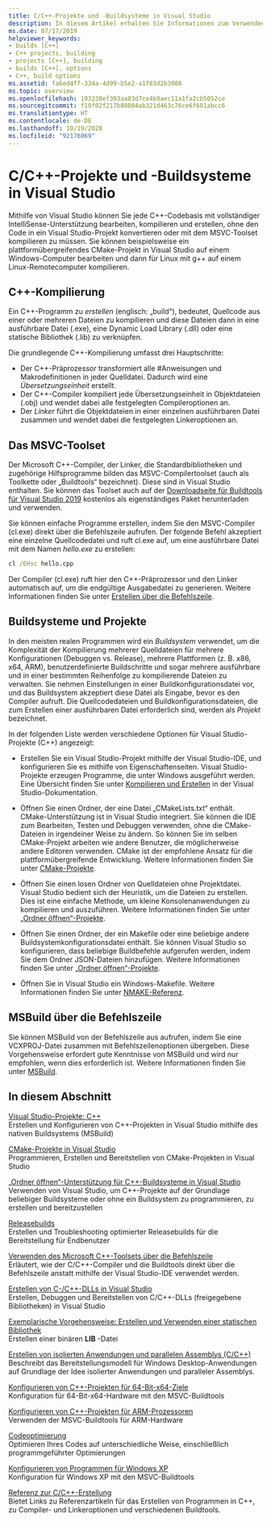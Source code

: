 ```yaml
---
title: C/C++-Projekte und -Buildsysteme in Visual Studio
description: In diesem Artikel erhalten Sie Informationen zum Verwenden von Visual Studio zum Kompilieren und Erstellen von C++-Projekten für Windows, ARM oder Linux mit beliebigem Projektsystem als Grundlage.
ms.date: 07/17/2019
helpviewer_keywords:
- builds [C++]
- C++ projects, building
- projects [C++], building
- builds [C++], options
- C++, build options
ms.assetid: fa6ed4ff-334a-4d99-b5e2-a1f83d2b3008
ms.topic: overview
ms.openlocfilehash: 193230ef393aa83d7ce4b9aec11a1fa2cb5052ce
ms.sourcegitcommit: f19f02f217b80804ab321d463c76ce6f681abcc6
ms.translationtype: HT
ms.contentlocale: de-DE
ms.lasthandoff: 10/19/2020
ms.locfileid: "92176069"
---
```

# <a name="cc-projects-and-build-systems-in-visual-studio"></a>C/C++-Projekte und -Buildsysteme in Visual Studio

Mithilfe von Visual Studio können Sie jede C++-Codebasis mit vollständiger IntelliSense-Unterstützung bearbeiten, kompilieren und erstellen, ohne den Code in ein Visual Studio-Projekt konvertieren oder mit dem MSVC-Toolset kompilieren zu müssen. Sie können beispielsweise ein plattformübergreifendes CMake-Projekt in Visual Studio auf einem Windows-Computer bearbeiten und dann für Linux mit g++ auf einem Linux-Remotecomputer kompilieren.

## <a name="c-compilation"></a>C++-Kompilierung

Ein C++-Programm zu *erstellen* (englisch: „build“), bedeutet, Quellcode aus einer oder mehreren Dateien zu kompilieren und diese Dateien dann in eine ausführbare Datei (.exe), eine Dynamic Load Library (.dll) oder eine statische Bibliothek (.lib) zu verknüpfen.

Die grundlegende C++-Kompilierung umfasst drei Hauptschritte:

- Der C++-Präprozessor transformiert alle #Anweisungen und Makrodefinitionen in jeder Quelldatei. Dadurch wird eine *Übersetzungseinheit* erstellt.
- Der C++-Compiler kompiliert jede Übersetzungseinheit in Objektdateien (.obj) und wendet dabei alle festgelegten Compileroptionen an.
- Der *Linker* führt die Objektdateien in einer einzelnen ausführbaren Datei zusammen und wendet dabei die festgelegten Linkeroptionen an.

## <a name="the-msvc-toolset"></a>Das MSVC-Toolset

Der Microsoft C++-Compiler, der Linker, die Standardbibliotheken und zugehörige Hilfsprogramme bilden das MSVC-Compilertoolset (auch als Toolkette oder „Buildtools“ bezeichnet). Diese sind in Visual Studio enthalten. Sie können das Toolset auch auf der [Downloadseite für Buildtools für Visual Studio 2019](https://visualstudio.microsoft.com/downloads/#build-tools-for-visual-studio-2019) kostenlos als eigenständiges Paket herunterladen und verwenden.

Sie können einfache Programme erstellen, indem Sie den MSVC-Compiler (cl.exe) direkt über die Befehlszeile aufrufen. Der folgende Befehl akzeptiert eine einzelne Quellcodedatei und ruft cl.exe auf, um eine ausführbare Datei mit dem Namen *hello.exe* zu erstellen:

```cmd
cl /EHsc hello.cpp
```

Der Compiler (cl.exe) ruft hier den C++-Präprozessor und den Linker automatisch auf, um die endgültige Ausgabedatei zu generieren. Weitere Informationen finden Sie unter [Erstellen über die Befehlszeile](building-on-the-command-line.md).

## <a name="build-systems-and-projects"></a>Buildsysteme und Projekte

In den meisten realen Programmen wird ein *Buildsystem* verwendet, um die Komplexität der Kompilierung mehrerer Quelldateien für mehrere Konfigurationen (Debuggen vs. Release), mehrere Plattformen (z. B. x86, x64, ARM), benutzerdefinierte Buildschritte und sogar mehrere ausführbare und in einer bestimmten Reihenfolge zu kompilierende Dateien zu verwalten. Sie nehmen Einstellungen in einer Buildkonfigurationsdatei vor, und das Buildsystem akzeptiert diese Datei als Eingabe, bevor es den Compiler aufruft. Die Quellcodedateien und Buildkonfigurationsdateien, die zum Erstellen einer ausführbaren Datei erforderlich sind, werden als *Projekt* bezeichnet.

In der folgenden Liste werden verschiedene Optionen für Visual Studio-Projekte (C++) angezeigt:

- Erstellen Sie ein Visual Studio-Projekt mithilfe der Visual Studio-IDE, und konfigurieren Sie es mithilfe von Eigenschaftenseiten. Visual Studio-Projekte erzeugen Programme, die unter Windows ausgeführt werden. Eine Übersicht finden Sie unter [Kompilieren und Erstellen](/visualstudio/ide/compiling-and-building-in-visual-studio) in der Visual Studio-Dokumentation.

- Öffnen Sie einen Ordner, der eine Datei „CMakeLists.txt“ enthält. CMake-Unterstützung ist in Visual Studio integriert. Sie können die IDE zum Bearbeiten, Testen und Debuggen verwenden, ohne die CMake-Dateien in irgendeiner Weise zu ändern. So können Sie im selben CMake-Projekt arbeiten wie andere Benutzer, die möglicherweise andere Editoren verwenden. CMake ist der empfohlene Ansatz für die plattformübergreifende Entwicklung. Weitere Informationen finden Sie unter [CMake-Projekte](cmake-projects-in-visual-studio.md).

- Öffnen Sie einen losen Ordner von Quelldateien ohne Projektdatei. Visual Studio bedient sich der Heuristik, um die Dateien zu erstellen. Dies ist eine einfache Methode, um kleine Konsolenanwendungen zu kompilieren und auszuführen. Weitere Informationen finden Sie unter [„Ordner öffnen“-Projekte](open-folder-projects-cpp.md).

- Öffnen Sie einen Ordner, der ein Makefile oder eine beliebige andere Buildsystemkonfigurationsdatei enthält. Sie können Visual Studio so konfigurieren, dass beliebige Buildbefehle aufgerufen werden, indem Sie dem Ordner JSON-Dateien hinzufügen. Weitere Informationen finden Sie unter [„Ordner öffnen“-Projekte](open-folder-projects-cpp.md).

- Öffnen Sie in Visual Studio ein Windows-Makefile. Weitere Informationen finden Sie unter [NMAKE-Referenz](reference/nmake-reference.md).

## <a name="msbuild-from-the-command-line"></a>MSBuild über die Befehlszeile

Sie können MSBuild von der Befehlszeile aus aufrufen, indem Sie eine VCXPROJ-Datei zusammen mit Befehlszeilenoptionen übergeben. Diese Vorgehensweise erfordert gute Kenntnisse von MSBuild und wird nur empfohlen, wenn dies erforderlich ist. Weitere Informationen finden Sie unter [MSBuild](msbuild-visual-cpp.md).

## <a name="in-this-section"></a>In diesem Abschnitt

[Visual Studio-Projekte: C++](creating-and-managing-visual-cpp-projects.md)\
Erstellen und Konfigurieren von C++-Projekten in Visual Studio mithilfe des nativen Buildsystems (MSBuild)

[CMake-Projekte in Visual Studio](cmake-projects-in-visual-studio.md)\
Programmieren, Erstellen und Bereitstellen von CMake-Projekten in Visual Studio

[„Ordner öffnen“-Unterstützung für C++-Buildsysteme in Visual Studio](open-folder-projects-cpp.md)\
Verwenden von Visual Studio, um C++-Projekte auf der Grundlage beliebiger Buildsysteme oder ohne ein Buildsystem zu programmieren, zu erstellen und bereitzustellen

[Releasebuilds](release-builds.md)\
Erstellen und Troubleshooting optimierter Releasebuilds für die Bereitstellung für Endbenutzer

[Verwenden des Microsoft C++-Toolsets über die Befehlszeile](building-on-the-command-line.md)\
Erläutert, wie der C/C++-Compiler und die Buildtools direkt über die Befehlszeile anstatt mithilfe der Visual Studio-IDE verwendet werden.

[Erstellen von C-/C++-DLLs in Visual Studio](dlls-in-visual-cpp.md)\
Erstellen, Debuggen und Bereitstellen von C/C++-DLLs (freigegebene Bibliotheken) in Visual Studio

[Exemplarische Vorgehensweise: Erstellen und Verwenden einer statischen Bibliothek](walkthrough-creating-and-using-a-static-library-cpp.md)\
Erstellen einer binären **LIB** -Datei

[Erstellen von isolierten Anwendungen und parallelen Assemblys (C/C++)](building-c-cpp-isolated-applications-and-side-by-side-assemblies.md)\
Beschreibt das Bereitstellungsmodell für Windows Desktop-Anwendungen auf Grundlage der Idee isolierter Anwendungen und paralleler Assemblys.

[Konfigurieren von C++-Projekten für 64-Bit-x64-Ziele](configuring-programs-for-64-bit-visual-cpp.md)\
Konfiguration für 64-Bit-x64-Hardware mit den MSVC-Buildtools

[Konfigurieren von C++-Projekten für ARM-Prozessoren](configuring-programs-for-arm-processors-visual-cpp.md)\
Verwenden der MSVC-Buildtools für ARM-Hardware

[Codeoptimierung](optimizing-your-code.md)\
Optimieren Ihres Codes auf unterschiedliche Weise, einschließlich programmgeführter Optimierungen

[Konfigurieren von Programmen für Windows XP](configuring-programs-for-windows-xp.md)\
Konfiguration für Windows XP mit den MSVC-Buildtools

[Referenz zur C/C++-Erstellung](reference/c-cpp-building-reference.md)\
Bietet Links zu Referenzartikeln für das Erstellen von Programmen in C++, zu Compiler- und Linkeroptionen und verschiedenen Buildtools.
